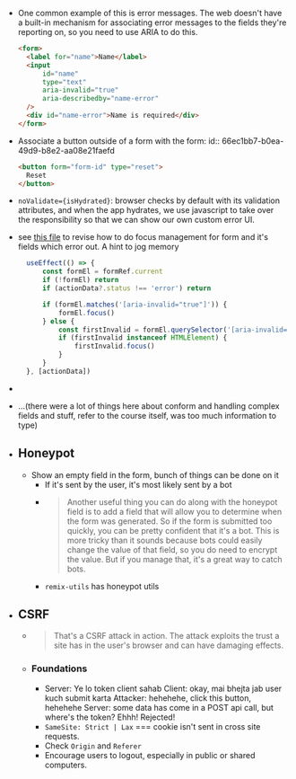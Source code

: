 - One common example of this is error messages. The web doesn't have a built-in mechanism for associating error messages to the fields they're reporting on, so you need to use ARIA to do this.
  
  ```html
  <form>
  	<label for="name">Name</label>
  	<input
  		id="name"
  		type="text"
  		aria-invalid="true"
  		aria-describedby="name-error"
  	/>
  	<div id="name-error">Name is required</div>
  </form>
  ```
- Associate a button outside of a form with the form:
  id:: 66ec1bb7-b0ea-49d9-b8e2-aa08e21faefd
  
  ```html
  <button form="form-id" type="reset">
  	Reset
  </button>
  ```
- `noValidate={isHydrated}`: browser checks by default with its validation attributes, and when the app hydrates, we use javascript to take over the responsibility so that we can show our own custom error UI.
- see [this file](https://github.com/epicweb-dev/web-forms/blob/main/exercises/02.accessibility/03.solution.focus/app/routes/users%2B/%24username_%2B/notes.%24noteId_.edit.tsx) to revise how to do focus management for form and it's fields which error out. A hint to jog memory
  
  ```typescript
  	useEffect(() => {
  		const formEl = formRef.current
  		if (!formEl) return
  		if (actionData?.status !== 'error') return
  
  		if (formEl.matches('[aria-invalid="true"]')) {
  			formEl.focus()
  		} else {
  			const firstInvalid = formEl.querySelector('[aria-invalid="true"]')
  			if (firstInvalid instanceof HTMLElement) {
  				firstInvalid.focus()
  			}
  		}
  	}, [actionData])
  ```
-
- …(there were a lot of things here about conform and handling complex fields and stuff, refer to the course itself, was too much information to type)
- ## Honeypot
	- Show an empty field in the form, bunch of things can be done on it
		- If it's sent by the user, it's most likely sent by a bot
		- > Another useful thing you can do along with the honeypot field is to add a field that will allow you to determine when the form was generated. So if the form is submitted too quickly, you can be pretty confident that it's a bot. This is more tricky than it sounds because bots could easily change the value of that field, so you do need to encrypt the value. But if you manage that, it's a great way to catch bots.
		- `remix-utils` has honeypot utils
- ## CSRF
	- > That's a CSRF attack in action. The attack exploits the trust a site has in the user's browser and can have damaging effects.
	- ### Foundations
		- Server: Ye lo token client sahab
		  Client: okay, mai bhejta jab user kuch submit karta
		  Attacker: hehehehe, click this button, hehehehe
		  Server: some data has come in a POST api call, but where's the token? Ehhh! Rejected!
		- `SameSite: Strict | Lax` === cookie isn't sent in cross site requests.
		- Check `Origin` and `Referer`
		- Encourage users to logout, especially in public or shared computers.